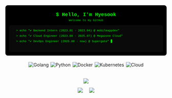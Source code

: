 <!--
<div align="center" style="background-color: black; padding: 20px; border-radius: 10px; font-family: 'Courier New', Courier, monospace;">
  <h1 style="color: #00FF00; margin-bottom: 0;">$ Hello, I'm Hyesook</h1>
  <p style="color: #00FF00; margin-top: 5px; font-size: 16px;">Welcome to my GitHub</p>
  
  <div align="left" style="padding-left: 40px;">
    <pre style="color: #00FF00; background: black; padding: 10px; border-radius: 5px; font-family: monospace;">
  <code>
> echo "✔ Backend Intern  (2023.01 - 2023.04) @ mobileappdev"
> echo "✔ Cloud Engineer  (2023.08 - 2025.07) @ Megazone Cloud"
> echo "✔ DevOps Engineer (2025.08 - now)     @ Supergate"
  </code>
    </pre>
  </div>
</div>
-->

<div align="center">
  <img src="./assets/terminal-header.svg" alt="Hyesook Terminal Header" width="860" />
</div>



</br>

<div align="center">
  <img src="https://img.shields.io/badge/-Golang-333333?style=flat&logo=go" alt="Golang" style="margin: 0 1px;" />
  <img src="https://img.shields.io/badge/-Python-333333?style=flat&logo=python" alt="Python" style="margin: 0 1px;" />
  <img src="https://img.shields.io/badge/-Docker-333333?style=flat&logo=docker" alt="Docker" style="margin: 0 1px;" />
  <img src="https://img.shields.io/badge/-Kubernetes-333333?style=flat&logo=kubernetes" alt="Kubernetes" style="margin: 0 1px;" />
  <img src="https://img.shields.io/badge/-Cloud-333333?style=flat&logo=cloudflare" alt="Cloud" style="margin: 0 1px;" />
</div>

<br/>
<br/>

<div align="center">
  <img src="https://github-readme-streak-stats.herokuapp.com/?user=suk13574&theme=dark"/>
  <div style="display: flex; justify-content: center; gap: 20px; margin-top: 10px;">
    <img src="https://raw.githubusercontent.com/suk13574/github-stats-transparent/5dc347309a381c9dcc152e75d43e6afa7639faea/generated/overview.svg"/>
    <img src="https://github-readme-stats.vercel.app/api/top-langs/?username=suk13574&theme=transparent&layout=compact&hide_border=true"/>
  </div>

</div>

<br clear="both"/>
